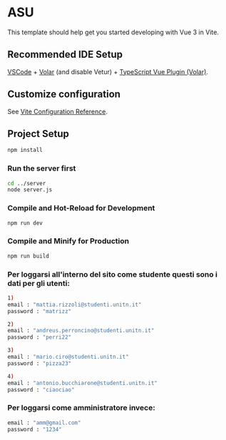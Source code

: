 # ASU

This template should help get you started developing with Vue 3 in Vite.

## Recommended IDE Setup

[VSCode](https://code.visualstudio.com/) + [Volar](https://marketplace.visualstudio.com/items?itemName=Vue.volar) (and disable Vetur) + [TypeScript Vue Plugin (Volar)](https://marketplace.visualstudio.com/items?itemName=Vue.vscode-typescript-vue-plugin).

## Customize configuration

See [Vite Configuration Reference](https://vitejs.dev/config/).

## Project Setup

```sh
npm install
```

### Run the server first
```sh
cd ../server
node server.js
```

### Compile and Hot-Reload for Development

```sh
npm run dev
```

### Compile and Minify for Production

```sh
npm run build
```
### Per loggarsi all'interno del sito come studente questi sono i dati per gli utenti:
```sh
1)
email : "mattia.rizzoli@studenti.unitn.it"
password : "matrizz"

2)
email : "andreus.perroncino@studenti.unitn.it"
password : "perri22"

3)
email : "mario.ciro@studenti.unitn.it"
password : "pizza23"

4)
email : "antonio.bucchiarone@studenti.unitn.it"
password : "ciaociao"
```
### Per loggarsi come amministratore invece:
```sh
email : "amm@gmail.com"
password : "1234"
```